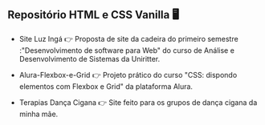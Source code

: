 ## Repositório HTML e CSS Vanilla :desktop_computer:

- Site Luz Ingá                       :point_right:       Proposta de site da cadeira do primeiro semestre :"Desenvolvimento de software para Web" do curso de Análise e Desenvolvimento de Sistemas da Uniritter.



- Alura-Flexbox-e-Grid         :point_right:    Projeto prático do curso "CSS: dispondo elementos com Flexbox e Grid" da plataforma Alura.



- Terapias Dança Cigana         :point_right:    Site feito para os grupos de dança cigana da minha mãe.



